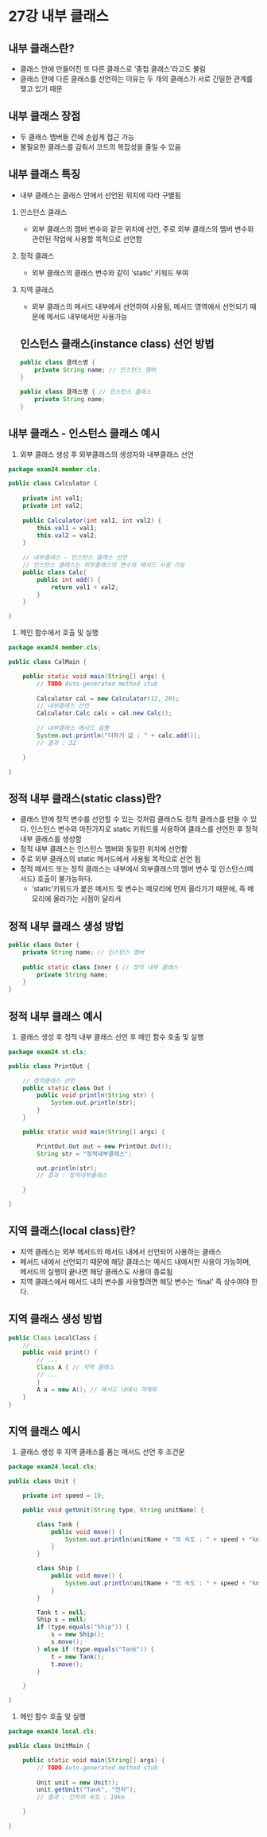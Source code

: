 # 27강 내부 클래스

## 내부 클래스란?

- 클래스 안에 만들어진 또 다른 클래스로 ‘중첩 클래스’라고도 불림
- 클래스 안에 다른 클래스를 선언하는 이유는 두 개의 클래스가 서로 긴밀한 관계를 맺고 있기 때문

## 내부 클래스 장점

- 두 클래스 멤버들 간에 손쉽게 접근 가능
- 불필요한 클래스를 감춰서 코드의 복잡성을 줄일 수 있음

## 내부 클래스 특징

- 내부 클래스는 클래스 안에서 선언된 위치에 따라 구별됨
1. 인스턴스 클래스
    - 외부 클래스의 멤버 변수와 같은 위치에 선언, 주로 외부 클래스의 멤버 변수와 관련된 작업에 사용할 목적으로 선언함
2. 정적 클래스
    - 외부 클래스의 클래스 변수와 같이 ‘static’ 키워드 부여
3. 지역 클래스
    - 외부 클래스의 메서드 내부에서 선언하여 사용됨, 메서드 영역에서 선언되기 때문에 메서드 내부에서만 사용가능
    
    ## 인스턴스 클래스(instance class) 선언 방법
    
    ```java
    public class 클래스명 {
    	private String name; // 인스턴스 멤버
    }
    
    public class 클래스명 { // 인스턴스 클래스
    	private String name; 
    }
    ```
    

## 내부 클래스 - 인스턴스 클래스 예시

1. 외부 클래스 생성 후 외부클래스의 생성자와 내부클래스 선언

```java
package exam24.member.cls;

public class Calculator {
	
	private int val1;
	private int val2;
	
	public Calculator(int val1, int val2) {
		this.val1 = val1;
		this.val2 = val2;
	}
	
	// 내부클래스 - 인스턴스 클래스 선언
	// 인스턴스 클래스는 외부클래스의 변수와 메서드 사용 가능
	public class Calc{
		public int add() {
			return val1 + val2;
		}
	}

}
```

1. 메인 함수에서 호출 및 실행

```java
package exam24.member.cls;

public class CalMain {

	public static void main(String[] args) {
		// TODO Auto-generated method stub
		
		Calculator cal = new Calculator(12, 20);
		// 내부클래스 선언
		Calculator.Calc calc = cal.new Calc();
		
		// 내부클래스 메서드 실행
		System.out.println("더하기 값 : " + calc.add());
		// 결과 : 32

	}

}
```

## 정적 내부 클래스(static class)란?

- 클래스 안에 정적 변수를 선언할 수 있는 것처럼 클래스도 정적 클래스를 만들 수 있다. 인스턴스 변수와 마찬가지로 static 키워드를 사용하여 클래스를 선언한 후 정적 내부 클래스를 생성함
- 정적 내부 클래스는 인스턴스 멤버와 동일한 위치에 선언함
- 주로 외부 클래스의 static 메서드에서 사용될 목적으로 선언 됨
- 정적 메서드 또는 정적 클래스는 내부에서 외부클래스의 멤버 변수 및 인스턴스(메서드) 호출이 불가능하다.
    - ‘static’키워드가 붙은 메서드 및 변수는 메모리에 먼저 올라가기 때문에, 즉 메모리에 올라가는 시점이 달라서

## 정적 내부 클래스 생성 방법

```java
public class Outer {
	private String name; // 인스턴스 멤버
	
	public static class Inner { // 정적 내부 클래스
		private String name;
	}
}
```

## 정적 내부 클래스 예시

1. 클래스 생성 후 정적 내부 클래스 선언 후 메인 함수 호출 및 실행

```java
package exam24.st.cls;

public class PrintOut {

	// 정적클래스 선언
	public static class Out {
		public void println(String str) {
			System.out.println(str);
		}
	}

	public static void main(String[] args) {

		PrintOut.Out out = new PrintOut.Out();
		String str = "정적내부클래스";

		out.println(str);
		// 결과 : 정적내부클래스

	}

}
```

## 지역 클래스(local class)란?

- 지역 클래스는 외부 메서드의 메서드 내에서 선언되어 사용하는 클래스
- 메서드 내에서 선언되기 때문에 해당 클래스는 메서드 내에서만 사용이 가능하며, 메서드의 실행이 끝나면 해당 클래스도 사용이 종료됨
- 지역 클래스에서 메서드 내의 변수를 사용할려면 해당 변수는 ‘final’ 즉 상수여야 한다.

## 지역 클래스 생성 방법

```java
public Class LocalClass {
	// ...
	public void print() {
		// ...
		Class A { // 지역 클래스
		// ...
		}
		A a = new A(); // 메서드 내에서 객체화
	}
}
```

## 지역 클래스 예시

1. 클래스 생성 후 지역 클래스를 품는 메서드 선언 후 조건문

```java
package exam24.local.cls;

public class Unit {

	private int speed = 10;

	public void getUnit(String type, String unitName) {

		class Tank {
			public void move() {
				System.out.println(unitName + "의 속도 : " + speed + "km");
			}
		}

		class Ship {
			public void move() {
				System.out.println(unitName + "의 속도 : " + speed + "km");
			}
		}

		Tank t = null;
		Ship s = null;
		if (type.equals("Ship")) {
			s = new Ship();
			s.move();
		} else if (type.equals("Tank")) {
			t = new Tank();
			t.move();
		}

	}

}
```

1. 메인 함수 호출 및 실행

```java
package exam24.local.cls;

public class UnitMain {

	public static void main(String[] args) {
		// TODO Auto-generated method stub
		
		Unit unit = new Unit();
		unit.getUnit("Tank", "전차");
		// 결과 : 전차의 속도 : 10km

	}

}
```